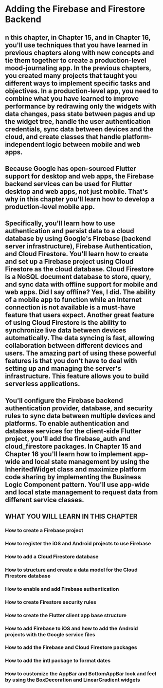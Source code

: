 # Adding the Firebase and Firestore Backend

## n this chapter, in Chapter 15, and in Chapter 16, you'll use techniques that you have learned in previous chapters along with new concepts and tie them together to create a production‐level mood‐journaling app. In the previous chapters, you created many projects that taught you different ways to implement specific tasks and objectives. In a production‐level app, you need to combine what you have learned to improve performance by redrawing only the widgets with data changes, pass state between pages and up the widget tree, handle the user authentication credentials, sync data between devices and the cloud, and create classes that handle platform‐independent logic between mobile and web apps.

## Because Google has open‐sourced Flutter support for desktop and web apps, the Firebase backend services can be used for Flutter desktop and web apps, not just mobile. That's why in this chapter you'll learn how to develop a production‐level mobile app.

## Specifically, you'll learn how to use authentication and persist data to a cloud database by using Google's Firebase (backend server infrastructure), Firebase Authentication, and Cloud Firestore. You'll learn how to create and set up a Firebase project using Cloud Firestore as the cloud database. Cloud Firestore is a NoSQL document database to store, query, and sync data with offline support for mobile and web apps. Did I say offline? Yes, I did. The ability of a mobile app to function while an Internet connection is not available is a must‐have feature that users expect. Another great feature of using Cloud Firestore is the ability to synchronize live data between devices automatically. The data syncing is fast, allowing collaboration between different devices and users. The amazing part of using these powerful features is that you don't have to deal with setting up and managing the server's infrastructure. This feature allows you to build serverless applications.

## You'll configure the Firebase backend authentication provider, database, and security rules to sync data between multiple devices and platforms. To enable authentication and database services for the client‐side Flutter project, you'll add the firebase_auth and cloud_firestore packages. In Chapter 15 and Chapter 16 you'll learn how to implement app‐wide and local state management by using the InheritedWidget class and maximize platform code sharing by implementing the Business Logic Component pattern. You'll use app‐wide and local state management to request data from different service classes.

## WHAT YOU WILL LEARN IN THIS CHAPTER

### How to create a Firebase project
### How to register the iOS and Android projects to use Firebase
### How to add a Cloud Firestore database
### How to structure and create a data model for the Cloud Firestore database
### How to enable and add Firebase authentication
### How to create Firestore security rules
### How to create the Flutter client app base structure
### How to add Firebase to iOS and how to add the Android projects with the Google service files
### How to add the Firebase and Cloud Firestore packages
### How to add the intl package to format dates
### How to customize the AppBar and BottomAppBar look and feel by using the BoxDecoration and LinearGradient widgets